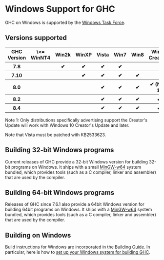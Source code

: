 # Windows Support for GHC


GHC on Windows is supported by the [Windows Task Force](windows-task-force).

## Versions supported

<table><tr><th> GHC Version </th>
<th> \<= WinNT4 </th>
<th> Win2k </th>
<th> WinXP </th>
<th> Vista </th>
<th> Win7 </th>
<th> Win8 </th>
<th> Win10 Creators </th>
<th> Win10 
</th></tr>
<tr><th> 7.8         </th>
<th></th>
<th>  ✔      </th>
<th>  ✔      </th>
<th>  ✔      </th>
<th>  ✔     </th>
<th></th>
<th></th>
<th></th></tr>
<tr><th> 7.10        </th>
<th></th>
<th></th>
<th>  ✔      </th>
<th>  ✔      </th>
<th>  ✔     </th>
<th>  ✔     </th>
<th></th>
<th></th></tr>
<tr><th> 8.0         </th>
<th></th>
<th></th>
<th></th>
<th>  ✔      </th>
<th>  ✔     </th>
<th>  ✔     </th>
<th>  ✔ (Note 1)      </th>
<th>  ✔      
</th></tr>
<tr><th> 8.2         </th>
<th></th>
<th></th>
<th></th>
<th>  ✔      </th>
<th>  ✔     </th>
<th>  ✔     </th>
<th>  ✔               </th>
<th>  ✔      
</th></tr>
<tr><th> 8.4         </th>
<th></th>
<th></th>
<th></th>
<th>  ✔      </th>
<th>  ✔     </th>
<th>  ✔     </th>
<th>  ✔               </th>
<th>  ✔      
</th></tr></table>


Note 1: Only distributions specifically advertising support the Creator's Update will work with Windows 10 Creator's Update and later. 


Note that Vista must be patched with KB2533623.

## Building 32-bit Windows programs


Current releases of GHC provide a 32-bit Windows version for building 32-bit programs on Windows. It ships with a small [ MinGW-w64](http://mingw-w64.sourceforge.net/) system bundled, which provides tools (such as a C compiler, linker and assembler) that are used by the compiler.

## Building 64-bit Windows programs


Releases of GHC since 7.6.1 also provide a 64bit Windows version for building 64bit programs on Windows. It ships with a [ MinGW-w64](http://mingw-w64.sourceforge.net/) system bundled, which provides tools (such as a C compiler, linker and assembler) that are used by the compiler.

## Building on Windows


Build instructions for Windows are incorporated in the [Building Guide](building).  In particular, here is how to [set up your Windows system for building GHC](building/preparation/windows).
